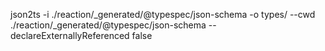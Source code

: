 json2ts -i ./reaction/_generated/@typespec/json-schema -o types/ --cwd ./reaction/_generated/@typespec/json-schema --
declareExternallyReferenced false
